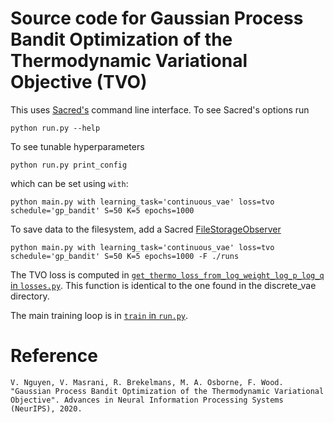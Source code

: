 # Source code for Gaussian Process Bandit Optimization of the Thermodynamic Variational Objective (TVO)

This uses [Sacred's](https://sacred.readthedocs.io/en/stable/command_line.html) command line interface. To see Sacred's options run

```
python run.py --help
```

To see tunable hyperparameters

```
python run.py print_config
```

which can be set using `with`:

```
python main.py with learning_task='continuous_vae' loss=tvo schedule='gp_bandit' S=50 K=5 epochs=1000
```

To save data to the filesystem, add a Sacred [FileStorageObserver](https://sacred.readthedocs.io/en/stable/observers.html)

```
python main.py with learning_task='continuous_vae' loss=tvo schedule='gp_bandit' S=50 K=5 epochs=1000 -F ./runs
```


The TVO loss is computed in [`get_thermo_loss_from_log_weight_log_p_log_q` in `losses.py`](https://github.com/vmasrani/tvo/blob/master/continuous_vae/losses.py#L149-L202). This function is identical to the one found in the discrete_vae directory.

The main training loop is in [`train` in `run.py`](https://github.com/vmasrani/tvo/blob/master/continuous_vae/run.py#138).



# Reference
```
V. Nguyen, V. Masrani, R. Brekelmans, M. A. Osborne, F. Wood.  "Gaussian Process Bandit Optimization of the Thermodynamic Variational Objective". Advances in Neural Information Processing Systems (NeurIPS), 2020.
```